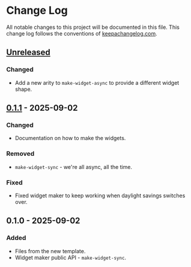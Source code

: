 # Change Log
All notable changes to this project will be documented in this file. This change log follows the conventions of [keepachangelog.com](http://keepachangelog.com/).

## [Unreleased]
### Changed
- Add a new arity to `make-widget-async` to provide a different widget shape.

## [0.1.1] - 2025-09-02
### Changed
- Documentation on how to make the widgets.

### Removed
- `make-widget-sync` - we're all async, all the time.

### Fixed
- Fixed widget maker to keep working when daylight savings switches over.

## 0.1.0 - 2025-09-02
### Added
- Files from the new template.
- Widget maker public API - `make-widget-sync`.

[Unreleased]: https://github.com/your-name/powerball-shuffle/compare/0.1.1...HEAD
[0.1.1]: https://github.com/your-name/powerball-shuffle/compare/0.1.0...0.1.1
